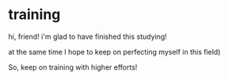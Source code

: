 # training

hi, friend! i'm glad to have finished this studying!

at the same time I hope to keep on perfecting myself in this field)

So, keep on training with higher efforts!
